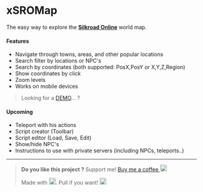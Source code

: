 # xSROMap
The easy way to explore the [**Silkroad Online**](http://www.joymax.com/silkroad/) world map.

#### Features
- Navigate through towns, areas, and other popular locations
- Search filter by locations or NPC's
- Search by coordinates (both supported: PosX,PosY or X,Y,Z,Region)
- Show coordinates by click
- Zoom levels
- Works on mobile devices

> Looking for a [DEMO](http://JellyBitz.github.io/xSROMap)... ?

#### Upcoming
- Teleport with his actions
- Script creator (Toolbar)
- Script editor (Load, Save, Edit)
- Show/hide NPC's
- Instructions to use with private servers (including NPCs, teleports..)

------------
> **Do you like this project ?**
> Support me! [Buy me a coffee <img src="https://twemoji.maxcdn.com/2/72x72/2615.png" width="18" height="18">](https://www.buymeacoffee.com/JellyBitz "Coffee <3")
>
> Made with <img title="Yes, Code!" src="https://twemoji.maxcdn.com/2/72x72/1f499.png" width="18" height="18">. Pull if you want! <img title="I'm JellyBitz" src="https://twemoji.maxcdn.com/2/72x72/1f575.png" width="18" height="18">